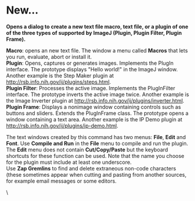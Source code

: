 # New\...

**Opens a dialog to create a new text file macro, text file, or a plugin
of one of the three types of supported by ImageJ (Plugin, Plugin Filter,
Plugin Frame).**

**Macro**: opens an new text file. The window a menu called **Macros**
that lets you run, evaluate, abort or install it.\
**Plugin**: Opens, captures or generates images. Implements the PlugIn
interface. The prototype displays \"Hello world!\" in the ImageJ window.
Another example is the Step Maker plugin at
<http://rsb.info.nih.gov/ij/plugins/steps.html>.\
**Plugin Filter**: Processes the active image. Implements the
PlugInFilter interface. The prototype inverts the active image twice.
Another example is the Image Inverter plugin at
<http://rsb.info.nih.gov/ij/plugins/inverter.html>.\
**Plugin Frame**: Displays a nonimage window containing controls such as
buttons and sliders. Extends the PlugInFrame class. The prototype opens
a window containing a text area. Another example is the IP Demo plugin
at <http://rsb.info.nih.gov/ij/plugins/ip-demo.html>.

The text windows created by this command has two menus: **File**,
**Edit** and **Font**. Use **Compile and Run** in the **File** menu to
compile and run the plugin. The **Edit** menu does not contain
**Cut/Copy/Paste** but the keyboard shortcuts for these function can be
used. Note that the name you choose for the plugin must include at least
one underscore.\
Use **Zap Gremlins** to find and delete extraneous non-code characters
(these sometimes appear when cutting and pasting from another sources,
for example email messages or some editors.

\
